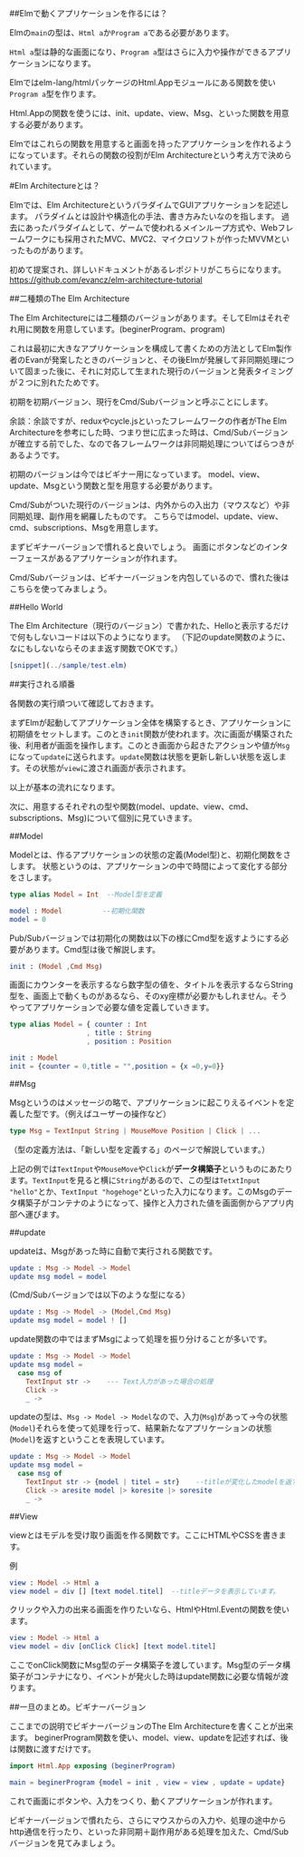 
##Elmで動くアプリケーションを作るには？

Elmの`main`の型は、`Html a`か`Program a`である必要があります。

`Html a`型は静的な画面になり、`Program a`型はさらに入力や操作ができるアプリケーションになります。

Elmではelm-lang/htmlパッケージのHtml.Appモジュールにある関数を使い`Program a`型を作ります。

Html.Appの関数を使うには、init、update、view、Msg、といった関数を用意する必要があります。

Elmではこれらの関数を用意すると画面を持ったアプリケーションを作れるようになっています。それらの関数の役割がElm Architectureという考え方で決められています。

#Elm Architectureとは？

Elmでは、Elm ArchitectureというパラダイムでGUIアプリケーションを記述します。
パラダイムとは設計や構造化の手法、書き方みたいなのを指します。
過去にあったパラダイムとして、ゲームで使われるメインループ方式や、Webフレームワークにも採用されたMVC、MVC2、マイクロソフトが作ったMVVMといったものがあります。

初めて提案され、詳しいドキュメントがあるレポジトリがこちらになります。
https://github.com/evancz/elm-architecture-tutorial


##二種類のThe Elm Architecture

The Elm Architectureには二種類のバージョンがあります。そしてElmはそれぞれ用に関数を用意しています。(beginerProgram、program)

これは最初に大きなアプリケーションを構成して書くための方法としてElm製作者のEvanが発案したときのバージョンと、その後Elmが発展して非同期処理について固まった後に、それに対応して生まれた現行のバージョンと発表タイミングが２つに別れたためです。

初期を初期バージョン、現行をCmd/Subバージョンと呼ぶことにします。

余談：余談ですが、reduxやcycle.jsといったフレームワークの作者がThe Elm Architectureを参考にした時、つまり世に広まった時は、Cmd/Subバージョンが確立する前でした、なので各フレームワークは非同期処理についてばらつきがあるようです。

初期のバージョンは今ではビギナー用になっています。
model、view、update、Msgという関数と型を用意する必要があります。

Cmd/Subがついた現行のバージョンは、内外からの入出力（マウスなど）や非同期処理、副作用を網羅したものです。
こちらではmodel、update、view、cmd、subscriptions、Msgを用意します。

まずビギナーバージョンで慣れると良いでしょう。
画面にボタンなどのインターフェースがあるアプリケーションが作れます。

Cmd/Subバージョンは、ビギナーバージョンを内包しているので、慣れた後はこちらを使ってみましょう。

##Hello World

The Elm Architecture（現行のバージョン）で書かれた、Helloと表示するだけで何もしないコードは以下のようになります。
（下記のupdate関数のように、なにもしないならそのまま返す関数でOKです。）

```elm
[snippet](../sample/test.elm)
```


##実行される順番

各関数の実行順ついて確認しておきます。

まずElmが起動してアプリケーション全体を構築するとき、アプリケーションに初期値をセットします。このとき`init`関数が使われます。次に画面が構築された後、利用者が画面を操作します。このとき画面から起きたアクションや値が`Msg`になって`update`に送られます。`update`関数は状態を更新し新しい状態を返します。その状態が`view`に渡され画面が表示されます。

以上が基本の流れになります。

次に、用意するそれぞれの型や関数(model、update、view、cmd、subscriptions、Msg)について個別に見ていきます。

##Model

Modelとは、作るアプリケーションの状態の定義(Model型)と、初期化関数をさします。
状態というのは、アプリケーションの中で時間によって変化する部分をさします。

```elm
type alias Model = Int  --Model型を定義

model : Model          --初期化関数
model = 0
```

Pub/Subバージョンでは初期化の関数は以下の様にCmd型を返すようにする必要があります。Cmd型は後で解説します。

```elm
init : (Model ,Cmd Msg)
```

画面にカウンターを表示するなら数字型の値を、タイトルを表示するならString型を、画面上で動くものがあるなら、そのxy座標が必要かもしれません。そうやってアプリケーションで必要な値を定義していきます。

```elm
type alias Model = { counter : Int
                   , title : String
                   , position : Position

init : Model
init = {counter = 0,title = "",position = {x =0,y=0}}
```

##Msg

Msgというのはメッセージの略で、アプリケーションに起こりえるイベントを定義した型です。（例えばユーザーの操作など）

```elm
type Msg = TextInput String | MouseMove Position | Click | ...
```

（型の定義方法は、「新しい型を定義する」のページで解説しています。）

上記の例では`TextInput`や`MouseMove`や`Click`が**データ構築子**というものにあたります。`TextInput`を見ると横に`String`があるので、この型は`TetxtInput "hello"`とか、`TextInput "hogehoge"`といった入力になります。このMsgのデータ構築子がコンテナのようになって、操作と入力された値を画面側からアプリ内部へ運びます。

##update

updateは、Msgがあった時に自動で実行される関数です。

```elm
update : Msg -> Model -> Model
update msg model = model
```

(Cmd/Subバージョンでは以下のような型になる）

```elm
update : Msg -> Model -> (Model,Cmd Msg)
update msg model = model ! []
```

update関数の中ではまずMsgによって処理を振り分けることが多いです。

```elm
update : Msg -> Model -> Model
update msg model =
  case msg of
    TextInput str ->    --- Text入力があった場合の処理
    Click ->
    _ ->
```

updateの型は、`Msg -> Model -> Model`なので、入力(`Msg`)があって->今の状態(`Model`)それらを使って処理を行って、結果新たなアプリケーションの状態(`Model`)を返すということを表現しています。


```elm
update : Msg -> Model -> Model
update msg model =
  case msg of
    TextInput str -> {model | titel = str}    --titleが変化したmodelを返す。
    Click -> aresite model |> koresite |> soresite
    _ ->
```

##View

viewとはモデルを受け取り画面を作る関数です。ここにHTMLやCSSを書きます。

例

```elm
view : Model -> Html a
view model = div [] [text model.titel]  --titleデータを表示しています。

```

クリックや入力の出来る画面を作りたいなら、HtmlやHtml.Eventの関数を使います。

```elm
view : Model -> Html a
view model = div [onClick Click] [text model.titel]

```

ここでonClick関数にMsg型のデータ構築子を渡しています。Msg型のデータ構築子がコンテナになり、イベントが発火した時はupdate関数に必要な情報が渡ります。


##一旦のまとめ。ビギナーバージョン

ここまでの説明でビギナーバージョンのThe Elm Architectureを書くことが出来ます。
beginerProgram関数を使い、model、view、updateを記述すれば、後は関数に渡すだけです。

```elm
import Html.App exposing (beginerProgram)

main = beginerProgram {model = init , view = view , update = update}

```

これで画面にボタンや、入力をつくり、動くアプリケーションが作れます。

ビギナーバージョンで慣れたら、さらにマウスからの入力や、処理の途中からhttp通信を行ったり、といった非同期＋副作用がある処理を加えた、Cmd/Subバージョンを見てみましょう。
